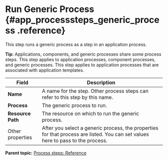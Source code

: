 # Run Generic Process {#app_processsteps_generic_process .reference}

This step runs a generic process as a step in an application process.

**Tip:** Applications, components, and generic processes share some process steps. This step applies to application processes, component processes, and generic processes. This step applies to application processes that are associated with application templates.

|Field|Description|
|-----|-----------|
|**Name**|A name for the step. Other process steps can refer to this step by this name.|
|**Process**|The generic process to run.|
|**Resource Path**|The resource on which to run the generic process.|
|Other properties|After you select a generic process, the properties for that process are listed. You can set values here to pass to the process.|

**Parent topic:** [Process steps: Reference](../topics/app_processSteps.md)

